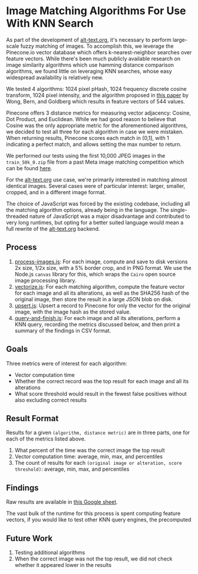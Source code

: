 Image Matching Algorithms For Use With KNN Search
=================================================

As part of the development of [alt-text.org](https://alt-text.org), it's necessary to perform large-scale
fuzzy matching of images. To accomplish this, we leverage the Pinecone.io
vector database which offers k-nearest-neighbor searches over feature vectors.
While there's been much publicly available research on image similarity algorithms
which use hamming distance comparison algorithms, we found little on leveraging 
KNN searches, whose easy widespread availability is relatively new.

We tested 4 algorithms: 1024 pixel pHash, 1024 frequency discrete cosine transform,
1024 pixel intensity, and the algorithm proposed in 
[this paper](https://citeseerx.ist.psu.edu/viewdoc/download?doi=10.1.1.104.2585&rep=rep1&type=pdf)
by Wong, Bern, and Goldberg which results in feature vectors of 544 values.

Pinecone offers 3 distance metrics for measuring vector adjacency: Cosine, Dot Product,
and Euclidean. While we had good reason to believe that Cosine was the only appropriate
metric for the aforementioned algorithms, we decided to test all three for each
algorithm in case we were mistaken. When returning results, Pinecone scores each match
in (0,1], with 1 indicating a perfect match, and allows setting the max number to return.

We performed our tests using the first 10,000 JPEG images in the `train_50k_0.zip` file from a
past Meta image matching competition which can be found
[here](https://ai.facebook.com/datasets/disc21-downloads/).

For the [alt-text.org](https://alt-text.org) use case, we're primarily interested in matching
almost identical images. Several cases were of particular interest: larger, smaller, cropped,
and in a different image format.

The choice of JavaScript was forced by the existing codebase, including all the matching algorithm options,
already being in the language. The single-threaded nature of JavaScript was a major disadvantage and contributed
to very long runtimes, but opting for a better suited language would mean a full rewrite of the 
[alt-text.org](https://alt-text.org) backend.


Process
-------

1. [process-images.js](process-images.js): For each image, compute and save to disk versions 2x size, 1/2x size,
   with a 5% border crop, and in PNG format. We use the Node.js `canvas` library for this, which wraps 
   the `Cairo` open source image processing library.
2. [vectorize.js](vectorize.js): For each matching algorithm, compute the feature vector for each image and
   all its alterations, as well as the SHA256 hash of the original image, then store the result in a large JSON 
   blob on disk.
3. [upsert.js](upsert.js): Upsert a record to Pinecone for only the vector for the original image, with the image hash
   as the stored value.
4. [query-and-finish.js](query-and-finish.js): For each image and all its alterations, perform a KNN query, recording
   the metrics discussed below, and then print a summary of the findings in CSV format.


Goals
-----

Three metrics were of interest for each algorithm:

- Vector computation time 
- Whether the correct record was the top result for each image and all its alterations
- What score threshold would result in the fewest false positives without also excluding correct results


Result Format
-------------

Results for a given `(algorithm, distance metric)` are in three parts, one for each of the metrics listed above.

1. What percent of the time was the correct image the top result
2. Vector computation time: average, min, max, and percentiles
3. The count of results for each `(original image or alteration, score threshold)`: average, min, max, and percentiles


Findings
--------

Raw results are available in 
[this Google sheet](https://docs.google.com/spreadsheets/d/1Q2TXNwPgB-awFmWzeXYXX21OUVjkt0BU0ldPdtRdxTo/edit?usp=sharing).

The vast bulk of the runtime for this process is spent computing feature vectors, if you would like to test other KNN
query engines, the precomputed 

Future Work
-----------

1. Testing additional algorithms
2. When the correct image was not the top result, we did not check whether it appeared lower in the results